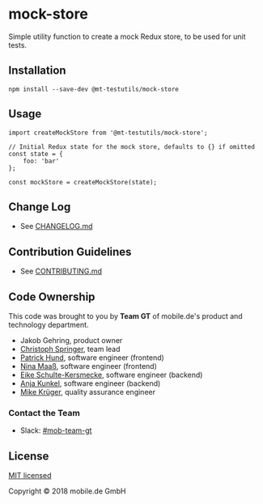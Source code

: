 # mock-store

Simple utility function to create a mock Redux store, to be used for unit tests.

## Installation

    npm install --save-dev @mt-testutils/mock-store
    
## Usage

    import createMockStore from '@mt-testutils/mock-store';
    
    // Initial Redux state for the mock store, defaults to {} if omitted  
    const state = {
        foo: 'bar'
    };
    
    const mockStore = createMockStore(state);
    
## Change Log

* See [CHANGELOG.md](CHANGELOG.md)

## Contribution Guidelines

* See [CONTRIBUTING.md](../../CONTRIBUTING.md)

## Code Ownership

This code was brought to you by **Team GT** of mobile.de's product and technology  department.

* Jakob Gehring, product owner
* [Christoph Springer](https://github.corp.ebay.com/chrispringer), team lead
* [Patrick Hund](https://github.corp.ebay.com/pahund), software engineer (frontend)
* [Nina Maaß](https://github.corp.ebay.com/jmaass), software engineer (frontend)
* [Eike Schulte-Kersmecke](https://github.corp.ebay.com/eschultekersmeck), software engineer (backend)
* [Anja Kunkel](https://github.corp.ebay.com/ankunkel), software engineer (backend)
* [Mike Krüger](https://github.corp.ebay.com/mikkrueger), quality assurance engineer

### Contact the Team

* Slack: [#mob-team-gt](https://ebayclassifiedsgroup.slack.com/messages/mob-team-gt/)

## License

[MIT licensed](LICENSE)

Copyright © 2018 mobile.de GmbH
